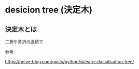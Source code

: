 # desicion tree (決定木)

## 決定木とは

二択や多択の連続で

参考

https://helve-blog.com/posts/python/sklearn-classification-tree/